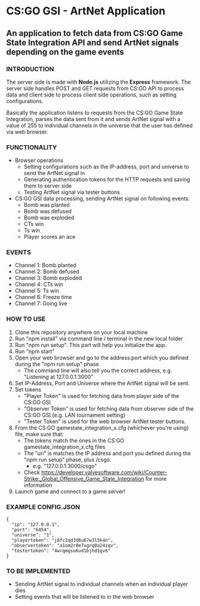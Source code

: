 # CS:GO GSI - ArtNet Application

## An application to fetch data from CS:GO Game State Integration API and send ArtNet signals depending on the game events

### INTRODUCTION

The server side is made with **Node.js** utilizing the **Express** framework. The server side handles POST and GET requests from CS:GO API to process data and client side to process client side operations, such as setting configurations.

Basically the application listens to requests from the CS:GO Game State Integration, parses the data sent from it and sends ArtNet signal with a value of 255 to individual channels in the universe that the user has defined via web browser.

### FUNCTIONALITY

- Browser operations
  - Setting configurations such as the IP-address, port and universe to send the ArtNet signal in
  - Generating authentication tokens for the HTTP requests and saving them to server side
  - Testing ArtNet signal via tester buttons
- CS:GO GSI data processing, sending ArtNet signal on following events:
  - Bomb was planted
  - Bomb was defused
  - Bomb was exploded
  - CTs win
  - Ts win
  - Player scores an ace


### EVENTS
- Channel 1: Bomb planted
- Channel 2: Bomb defused
- Channel 3: Bomb exploded
- Channel 4: CTs win
- Channel 5: Ts win
- Channel 6: Freeze time
- Channel 7: Going live


### HOW TO USE

1. Clone this repository anywhere on your local machine
2. Run "npm install" via command line / terminal in the new local folder
3. Run "npm run setup". This part will help you initialize the app.
4. Run "npm start"
5. Open your web browser and go to the address:port which you defined during the "npm run setup" phase.
   - The command line will also tell you the correct address, e.g. "Listening at 127.0.0.1:3000"
6. Set IP-Address, Port and Universe where the ArtNet signal will be sent.
7. Set tokens
   - "Player Token" is used for fetching data from player side of the CS:GO GSI
   - "Observer Token" is used for fetching data from observer side of the CS:GO GSI (e.g. LAN tournament setting)
   - "Tester Token" is used for the web browser ArtNet tester buttons.
8. From the CS:GO gamestate_integration_x.cfg (whichever you're using) file, make sure that:
   - The tokens match the ones in the CS:GO gamestate_integration_x.cfg files
   - The "uri" is matches the IP address and port you defined during the "npm run setup" phase, plus /csgo.
     - e.g. "127.0.0.1:3000/csgo"
   - Check https://developer.valvesoftware.com/wiki/Counter-Strike:_Global_Offensive_Game_State_Integration for more information
9. Launch game and connect to a game server!

### EXAMPLE CONFIG.JSON
```
{
  "ip": "127.0.0.1",
  "port": "6454",
  "universe": "1",
  "playertoken": "j8fc2qd3d6u67w3l5k4n",
  "observertoken": "a1om2r8e7ugrq0a24zqv",
  "testertoken": "4wrqmgsu6ud1bjhd1gv6"
}
```

### TO BE IMPLEMENTED
- Sending ArtNet signal to individual channels when an individual player dies
- Setting events that will be listened to in the web browser

